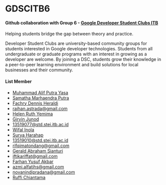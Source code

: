 # GDSCITB6
<h4>
  Github collaboration with Group 6 - <a href="https://dsc.community.dev/institut-teknologi-bandung/">Google Developer Student Clubs ITB </a> 
</h4>

Helping students bridge the gap between theory and practice.

Developer Student Clubs are university-based community groups for students interested in Google developer technologies. Students from all undergraduate or graduate programs with an interest in growing as a developer are welcome. By joining a DSC, students grow their knowledge in a peer-to-peer learning environment and build solutions for local businesses and their community.

<h4>List Member</h4>

- <a href="https://github.com/malif-py">Muhammad Alif Putra Yasa</a>
- <a href="https://github.com/sam-marhaendra">Samatha Marhaendra Putra</a>
- <a href="https://github.com/dennisheraldi">Fachry Dennis Heraldi</a>
- raihan.astrada@gmail.com
- <a href="https://github.com/helenry">Helen Ruth Yemima</a>
- <a href="https://github.com/ChickenSoupCode">Girvin Junod</a>
- 13519077@std.stei.itb.ac.id
- <a href="https://github.com/wifalinola">Wifal Inola </a>
- <a href="https://github.com/suryaharahap">Surya Harahap </a>
- 13519010@std.stei.itb.ac.id
- rifqimatondang@gmail.com
- <a href="https://github.com/geraldabrhm">Gerald Abraham Sianturi </a>
- iftikariffat@gmail.com
- <a href="https://github.com/farhanyusuf">Farhan Yusuf Akbar </a>
- azmi.alfatihs@gmail.com
- novanindipradana@gmail.com
- <a href="https://github.com/rufffi">Ruffi Chiantama</a>
